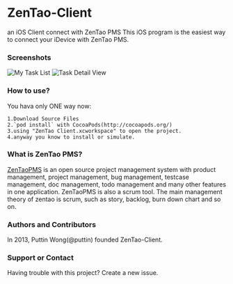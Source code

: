 ZenTao-Client
=============

an iOS Client connect with ZenTao PMS
This iOS program is the easiest way to connect your iDevice with ZenTao PMS.

### Screenshots
![My Task List](https://raw.github.com/puttin/ZenTao-Client/gh-pages/My%20Task%20List.png "My Task List")
![Task Detail View](https://raw.github.com/puttin/ZenTao-Client/gh-pages/Task%20Detail%20View.png "Task Detail View")

### How to use?
You hava only ONE way now:  
```
1.Download Source Files 
2.`pod install` with CocoaPods(http://cocoapods.org/)
3.using "ZenTao Client.xcworkspace" to open the project.
4.anyway you know to install or simulate.
```

### What is ZenTao PMS?
[ZenTaoPMS](http://www.zentao.net) is an open source project management system with product management, project management, bug management, testcase management, doc management, todo management and many other features in one application.
ZenTaoPMS is also a scrum tool. The main management theory of zentao is scrum, such as story, backlog, burn down chart and so on.

### Authors and Contributors
In 2013, Puttin Wong(@puttin) founded ZenTao-Client.

### Support or Contact
Having trouble with this project? Create a new issue.
